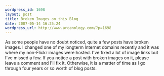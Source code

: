 ```yaml
--- 
wordpress_id: 1698
layout: post
title: Broken Images on this Blog
date: 2007-05-14 16:25:24
wordpress_url: http://www.arcanology.com/?p=1698
---
```

As some people have no doubt noticed, quite a few posts have broken images. I changed one of my longterm Internet domains recently and it was where my non-Flickr images were hosted. I've fixed a lot of image links but I've missed a few. If you notice a post with broken images on it, please leave a comment and I'll fix it. Otherwise, it is a matter of time as I go through four years or so worth of blog posts.